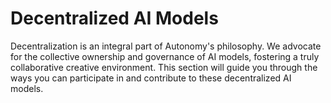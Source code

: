 # Decentralized AI Models

Decentralization is an integral part of Autonomy's philosophy. We advocate for the collective ownership and governance of AI models, fostering a truly collaborative creative environment. This section will guide you through the ways you can participate in and contribute to these decentralized AI models.
